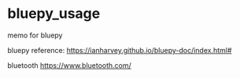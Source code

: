 # bluepy_usage
memo for bluepy 

bluepy reference:
https://ianharvey.github.io/bluepy-doc/index.html#

bluetooth
https://www.bluetooth.com/
